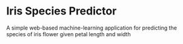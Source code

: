 # Iris Species Predictor
A simple web-based machine-learning application for predicting the species of iris flower given petal length and width
